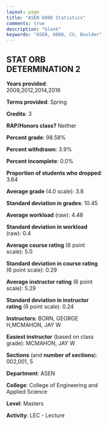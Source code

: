 ```yaml
---
layout: page
title: "ASEN 6080 Statistics"
comments: true
description: "blank"
keywords: "ASEN, 6080, CU, Boulder"
--- 
```

<head>
<script src="https://ajax.googleapis.com/ajax/libs/jquery/2.1.3/jquery.min.js"></script>
<script src="https://dl.dropboxusercontent.com/s/pc42nxpaw1ea4o9/highcharts.js?dl=0"></script>
<!-- <script src="../assets/js/highcharts.js"></script> -->
<style type="text/css">@font-face {
	font-family: "Bebas Neue";
	src: url(https://www.filehosting.org/file/details/544349/BebasNeue%20Regular.otf) format("opentype");
	}
	h1.Bebas { 
		font-family: "Bebas Neue", Verdana, Tahoma;
	}
</style>
</head>
<body>
	<div id="container" style="float: right; width: 45%; height: 88%; margin-left: 2.5%; margin-right: 2.5%;"></div>
	<script language="JavaScript">
		$(document).ready(function() {
		var chart = {type: 'column'};
		var title = {text: 'Grade Distribution'};
		var xAxis = {categories: ['A','B','C','D','F'],crosshair: true};
		var yAxis = {min: 0,title: {text: 'Percentage'}};
		var tooltip = {headerFormat: '<center><b><span style="font-size:20px">{point.key}</span></b></center>',
		               pointFormat: '<td style="padding:0"><b>{point.y:.1f}%</b></td>',
		               footerFormat: '</table>',shared: true,useHTML: true};
		var plotOptions = {column: {pointPadding: 0.0,borderWidth: 0}};  
		var credits = {enabled: false};var series= [{name: 'Percent',data: [88.46,9.62,0.0,0.0,1.92,]}];
		var json = {};
		json.chart = chart;
		json.title = title;
		json.tooltip = tooltip;
		json.xAxis = xAxis;
		json.yAxis = yAxis;  
		json.series = series;
		json.plotOptions = plotOptions;  
		json.credits = credits;
		$('#container').highcharts(json);
	});
	</script>
</body>
			   
## STAT ORB DETERMINATION 2

**Years provided**: 2009,2012,2014,2016

**Terms provided**: Spring

**Credits**: 3

**RAP/Honors class?** Neither

**Percent grade**: 98.58%

**Percent withdrawn**: 3.9%

**Percent incomplete**: 0.0%

**Proportion of students who dropped**: 3.64

**Average grade** (4.0 scale): 3.8

**Standard deviation in grades**: 10.45

**Average workload** (raw): 4.48

**Standard deviation in workload** (raw): 0.4

**Average course rating** (6 point scale): 5.0

**Standard deviation in course rating** (6 point scale): 0.29

**Average instructor rating** (6 point scale): 5.29

**Standard deviation in instructor rating** (6 point scale): 0.24

**Instructors**: BORN, GEORGE H,MCMAHON, JAY W

**Easiest instructor** (based on class grade): MCMAHON, JAY W

**Sections** (and **number of sections**): 002,001, 5

**Department**: ASEN

**College**: College of Engineering and Applied Science

**Level**: Masters

**Activity**: LEC - Lecture